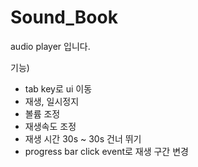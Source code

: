 ﻿# Sound_Book
 
 audio player 입니다.
 
 기능)
 - tab key로 ui 이동
 - 재생, 일시정지
 - 볼륨 조정
 - 재생속도 조정
 - 재생 시간 30s ~ 30s 건너 뛰기
 - progress bar click event로 재생 구간 변경
